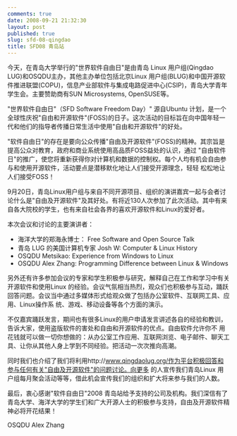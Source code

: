 ```yaml
---
comments: true
date: 2008-09-21 21:32:30
layout: post
published: true
slug: sfd-08-qingdao
title: SFD08 青岛站
---
```


今天，在青岛大学举行的"世界软件自由日"是由青岛 Linux 用户组(Qingdao LUG)和OSQDU主办，其他主办单位包括北京Linux 用户组(BLUG)和中国开源软件推进联盟(COPU)，信息产业部软件与集成电路促进中心(CSIP)，青岛大学青年学生会。主要赞助商有SUN Microsystems, OpenSUSE等。

<!-- more -->

"世界软件自由日"（SFD Software Freedom Day）" 源自Ubuntu 计划，是一个全球性庆祝"自由和开源软件"(FOSS)的日子。这次活动的目标旨在向中国年轻一代和他们的指导者传播日常生活中使用"自由和开源软件"的好处。  

"软件自由日"的存在是要向公众传播"自由及开源软件"(FOSS)的精神。其宗旨是提高公众对教育，政府和商业系统使用高品质FOSS益处的认识，通过 "自由软件日"的推广，使您将重新获得你对计算机和数据的控制权。每个人均有机会自由参与和使用开源软件，活动要点是潜移默化地让人们接受开源理念，轻轻 松松地让人们接受FOSS！  

9月20日，青岛Linux用户组与来自不同开源项目、组织的演讲嘉宾一起与会者讨论什么是"自由及开源软件"及其好处。有将近130人次参加了此次活动。其中有来自各大院校的学生，也有来自社会各界的喜欢开源软件和Linux的爱好者。

本次会议和讨论的主要演讲者：  

* 海洋大学的郑海永博士： Free Software and Open Source Talk
* 青岛 LUG 的美国计算机专家 Josh W: Computer & Linux History
* OSQDU Metsikao: Experience from Windows to Linux
* OSQDU Alex Zhang: Programming Difference between Linux & Windows

另外还有许多参加会议的专家和学生积极参与研究，解释自己在工作和学习中有关开源软件和使用Linux 的经验。会议气氛相当热烈，观众们也积极参与互动，踊跃回答问题。会议当中通过多媒体形式给观众做了包括办公室软件、互联网工具、应用、Linux操作系 统、游戏、移动设备等各个方面的演示。  

不仅嘉宾踊跃发言，期间也有很多Linux的用户申请发言讲述各自的经验和教训，告诉大家，使用盗版软件的害处和自由和开源软件的优点。自由软件允许你不 用花钱就可以做一切你想做的：从办公室工作应用、互联网浏览、电子邮件、聊天工具、让你从其他人身上学到不同经验。把活动一次次推向高潮。  

同时我们也介绍了我们将利用http://www.qingdaolug.org/作为平台积极回答和参与任何有关"自由及开源软件"的问题讨论。向更多 的人宣传我们青岛Linux 用户组每月聚会活动等等，借此机会宣传我们的组织和扩大将来参与我们的人数。  

最后，衷心感谢"软件自由日"2008 青岛站给予支持的公司及机构。我们深信有了青岛大学、海洋大学的学生们和广大开源人士的积极参与支持，自由及开源软件精神必将开花结果！

OSQDU Alex Zhang
